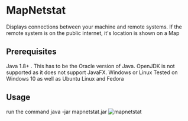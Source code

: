 # MapNetstat
Displays connections between your machine and remote systems. If the remote system is on the public internet, it's location is shown on a Map
## Prerequisites
Java 1.8+ . This has to be the Oracle version of Java. OpenJDK is not supported as it does not support JavaFX. 
Windows or Linux
Tested on Windows 10 as well as Ubuntu Linux and Fedora

## Usage
run the command java -jar mapnetstat.jar
![mapnetstat](https://cloud.githubusercontent.com/assets/11488268/16220598/b775c842-3785-11e6-9271-e8c67d1696b3.png)
